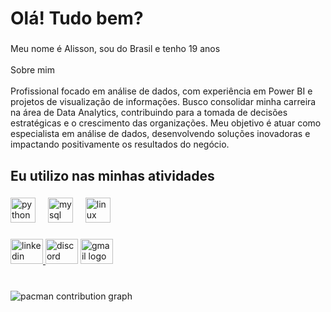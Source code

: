 <h1 align="left">Olá! Tudo bem?</h1>

###

<p align="left">Meu nome é Alisson, sou do Brasil e tenho 19 anos<br><br>Sobre mim<br><br>Profissional focado em análise de dados, com experiência em Power BI e projetos de visualização de informações. Busco consolidar minha carreira na área de Data Analytics, contribuindo para a tomada de decisões estratégicas e o crescimento das organizações. Meu objetivo é atuar como especialista em análise de dados, desenvolvendo soluções inovadoras e impactando positivamente os resultados do negócio.</p>

###

<h2 align="left">Eu utilizo nas minhas atividades</h2>

###

<div align="left">
  <img src="https://skillicons.dev/icons?i=py" height="40" alt="python logo"  />
  <img width="12" />
  <img src="https://skillicons.dev/icons?i=mysql" height="40" alt="mysql logo"  />
  <img width="12" />
  <img src="https://skillicons.dev/icons?i=linux" height="40" alt="linux logo"  />
</div>

###

<div align="left">
  <a href="www.linkedin.com/in/alisson-salviano-cabral" target="_blank">
    <img src="https://raw.githubusercontent.com/maurodesouza/profile-readme-generator/master/src/assets/icons/social/linkedin/default.svg" width="52" height="40" alt="linkedin logo"  />
  </a>
  <img src="https://raw.githubusercontent.com/maurodesouza/profile-readme-generator/master/src/assets/icons/social/discord/default.svg" width="52" height="40" alt="discord logo"  />
  <a href="salvianopro@outlook.com" target="_blank">
    <img src="https://raw.githubusercontent.com/maurodesouza/profile-readme-generator/master/src/assets/icons/social/gmail/default.svg" width="52" height="40" alt="gmail logo"  />
  </a>
</div>

###

<br clear="both">

<picture>
  <source media="(prefers-color-scheme: dark)" srcset="https://raw.githubusercontent.com/Alisson-Salviano/Alisson-Salviano/output/pacman-contribution-graph-dark.svg">
  <source media="(prefers-color-scheme: light)" srcset="https://raw.githubusercontent.com/Alisson-Salviano/Alisson-Salviano/output/pacman-contribution-graph.svg">
  <img alt="pacman contribution graph" src="https://raw.githubusercontent.com/Alisson-Salviano/Alisson-Salviano/output/pacman-contribution-graph.svg">
</picture>

###

